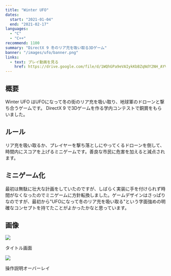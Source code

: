 ```yaml
---
title: "Winter UFO"
dates:
  start: "2021-01-04"
  end: "2021-02-17"
languages:
  - "C"
  - "C++"
recommend: 1100
summary: "DirectX 9 冬のリア充を吸い取る3Dゲーム"
banner: "/images/ufo/banner.png"
links:
  - text: プレイ動画を見る
    href: https://drive.google.com/file/d/1WQhGPa9eVAIykKbBZqNdY2NH_AYVeuWx/view?usp=sharing
---
```


## 概要

Winter UFO はUFOになって冬の街のリア充を吸い取り、地球軍のドローンと撃ち合うゲームです。 DirectX 9 で3Dゲームを作る学内コンテストで銅賞をもらいました。

## ルール

リア充を吸い取るか、プレイヤーを撃ち落としにやってくるドローンを倒して、時間内にスコアを上げるミニゲームです。善良な市民に危害を加えると減点されます。

## ミニゲーム化

最初は無駄に壮大な計画をしていたのですが、しばらく実装に手を付けられず時間がなくなったのでミニゲームに方針転換しました。ゲームデザインはさっぱりなのですが、最初から"UFOになって冬のリア充を吸い取る"という字面強めの明確なコンセプトを持てたことがよかったかなと思っています。

## 画像

![](/images/ufo/title.jpg)

タイトル画面

![](/images/ufo/controls.jpg)

操作説明オーバーレイ
